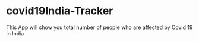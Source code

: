 # covid19India-Tracker
This App will show you total number of people who are affected by Covid 19 in India
